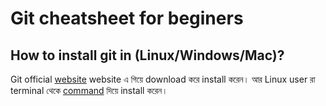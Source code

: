 # Git cheatsheet for beginers
## How to install git in (Linux/Windows/Mac)?
Git official [website](https://git-scm.com/downloads) website এ গিয়ে download করে install করেন। আর Linux user রা terminal থেকে [command](https://git-scm.com/download/linux) দিয়ে install করেন।
